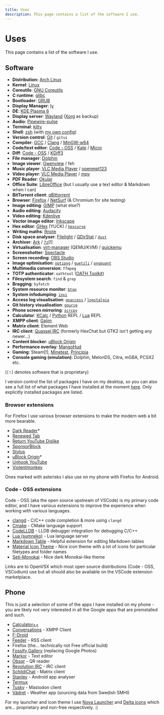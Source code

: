 ```yaml
---
title: Uses
description: This page contains a list of the software I use.
---
```


# Uses
This page contains a list of the software I use.

## Software
- **Distribution:** [Arch Linux](https://archlinux.org)
- **Kernel**: [Linux](https://kernel.org/)
- **Coreutils**: [GNU Coreutils](https://www.gnu.org/software/coreutils/)
- **C runtime**: [glibc](https://www.gnu.org/software/libc/)
- **Bootloader**: [GRUB](https://www.gnu.org/software/grub/index.html)
- **Display Manager**: [ly](https://github.com/fairyglade/ly)
- **DE**: [KDE Plasma 6](https://kde.org/sv/plasma-desktop/)
- **Display server**: [Wayland](https://wayland.freedesktop.org/) ([Xorg](https://x.org/) as backup)
- **Audio**: [Pipewire-pulse](https://pipewire.org/)
- **Terminal**: [kitty](https://sw.kovidgoyal.net/kitty/)
- **Shell**: [zsh](https://www.zsh.org/) (with [my own config](https://github.com/rollerozxa/zshrc))
- **Version control**: [Git](https://git-scm.com/) / `gitui`
- **Compiler**: [GCC](https://gcc.gnu.org/) / [Clang](https://clang.llvm.org/) / [MinGW-w64](https://www.mingw-w64.org/)
- **Code/text editor**: [Code - OSS](https://gitlab.archlinux.org/archlinux/packaging/packages/code) / [Kate](https://kate-editor.org/sv/) / [Micro](https://micro-editor.github.io/)
- **Diff**: [Code - OSS](https://gitlab.archlinux.org/archlinux/packaging/packages/code) / [KDiff3](https://invent.kde.org/sdk/kdiff3)
- **File manager**: [Dolphin](https://apps.kde.org/sv/dolphin/)
- **Image viewer**: [Gwenview](https://apps.kde.org/gwenview/) / feh
- **Music player**: [VLC Media Player](https://videolan.org) / [openmpt123](https://lib.openmpt.org/libopenmpt/)
- **Video player**: [VLC Media Player](https://videolan.org) / [mpv](https://mpv.io/)
- **PDF Reader**: [Okular](https://okular.kde.org/)
- **Office Suite**: [LibreOffice](https://www.libreoffice.org/) (but I usually use a text editor & Markdown when I can)
- **BitTorrent client**: [qBittorrent](https://www.qbittorrent.org/)
- **Browser**: [Firefox](https://www.mozilla.org/sv-SE/firefox/new/) / [NetSurf](https://www.netsurf-browser.org/) (& Chromium for site testing)
- **Image editing**: [GIMP](https://www.gimp.org/) (what else?)
- **Audio editing**: [Audacity](https://www.audacityteam.org/)
- **Video editing**: [Kdenlive](https://kdenlive.org/en/)
- **Vector image editor**: [Inkscape](https://inkscape.org/)
- **Hex editor**: [GHex](https://wiki.gnome.org/Apps/Ghex) (YUCK) / [`hexcurse`](https://github.com/LonnyGomes/hexcurse)
- **Writing maths**: [Rnote](https://rnote.flxzt.net/)
- **Disk space analyser**: [Filelight](https://apps.kde.org/sv/filelight/) / [QDirStat](https://github.com/shundhammer/qdirstat) / [`dust`](https://github.com/bootandy/dust)
- **Archiver**: [Ark](https://apps.kde.org/ark/) / [`7z`](https://7-zip.org)[!]
- **Virtualisation**: [virt-manager](https://virt-manager.org/) (QEMU/KVM) / [quickemu](https://github.com/quickemu-project/quickemu)
- **Screenshotter**: [Spectacle](https://apps.kde.org/spectacle/)
- **Screen recording**: [OBS Studio](https://obsproject.com/)
- **Image optimisation**: [`optipng`](https://optipng.sourceforge.net/) / [`guetzli`](https://github.com/google/guetzli) / [`pngquant`](https://pngquant.org/)
- **Multimedia conversion**: `ffmpeg`
- **TOTP authenticator**: `oathtool` ([OATH Toolkit](https://www.nongnu.org/oath-toolkit/))
- **Filesystem search**: `find` & `grep`
- **Bragging**: `hyfetch`
- **System resource monitor**: [`btop`](https://github.com/aristocratos/btop)
- **System infodumping**: [`inxi`](https://smxi.org/docs/inxi.htm)
- **Access log visualisation**: [`goaccess`](https://goaccess.io/) / [`logstalgia`](https://logstalgia.io/)
- **Git history visualisation**: [`gource`](https://gource.io/)
- **Phone screen mirroring**: [`scrcpy`](https://github.com/Genymobile/scrcpy)
- **Calculator**: [KCalc](https://apps.kde.org/kcalc/) / [Python](https://www.python.org/) REPL / [Lua](https://luajit.org/) REPL
- **XMPP client**: [Gajim](https://gajim.org/)
- **Matrix client**: Element Web
- **IRC client**: [Quassel IRC](https://quassel-irc.org/) (formerly HexChat but GTK2 isn't getting any newer...)
- **Content blocker**: [µBlock Origin](https://github.com/gorhill/uBlock)
- **Performance overlay**: [MangoHud](https://github.com/flightlessmango/MangoHud)
- **Gaming**: Steam[!], [Minetest](https://www.minetest.net/), [Principia](https://principia-web.se/)
- **Console gaming (emulation)**: Dolphin, MelonDS, Citra, mGBA, PCSX2 etc.

(`[!]` denotes software that is proprietary)

I version control the list of packages I have on my desktop, so you can also see a full list of what packages I have installed at the moment [here](https://github.com/rollerozxa/packages/blob/master/packages.txt). Only explicitly installed packages are listed.

### Browser extensions
For Firefox I use various browser extensions to make the modern web a bit more bearable.

- [Dark Reader](https://darkreader.org/)*
- [Renewed Tab](https://renewedtab.com/en/)
- [Return YouTube Dislike](https://returnyoutubedislike.com/)
- [SponsorBlock](https://sponsor.ajay.app/)
- [Stylus](https://add0n.com/stylus.html)
- [uBlock Origin](https://github.com/gorhill/uBlock)*
- [Unhook YouTube](https://unhook.app/)
- [Violentmonkey](https://violentmonkey.github.io/)

Ones marked with asterisks I also use on my phone with Firefox for Android.

### Code - OSS extensions
Code - OSS (aka the open source upstream of VSCode) is my primary code editor, and I have various extensions to improve the experience when working with various languages.

- [clangd](https://open-vsx.org/extension/llvm-vs-code-extensions/vscode-clangd) - C/C++ code completion & more using `clangd`
- [Cmake](https://open-vsx.org/extension/twxs/cmake) - CMake language support
- [CodeLLDB](https://open-vsx.org/extension/vadimcn/vscode-lldb) - LLDB debugger integration for debugging C/C++
- [Lua (sumneko)](https://open-vsx.org/extension/sumneko/lua) - Lua language server
- [Markdown Table](https://open-vsx.org/extension/TakumiI/markdowntable) - Helpful extension for editing Markdown tables
- [Material Icon Theme](https://open-vsx.org/extension/PKief/material-icon-theme) - Nice icon theme with a lot of icons for particular filetypes and folder names
- [Seti-Monokai](https://github.com/smukkekim/vscode-setimonokai-theme) - Nice dark Monokai-like theme

Links are to OpenVSX which most open source distributions (Code - OSS, VSCodium) use but all should also be available on the VSCode extension marketplace.

## Phone
This is just a selection of some of the apps I have installed on my phone - you are likely not very interested in all the Google apps that are preinstalled and such.

- [Calculator++](https://f-droid.org/en/packages/org.solovyev.android.calculator/)
- [Conversations](https://f-droid.org/en/packages/eu.siacs.conversations/) - XMPP Client
- [F-Droid](https://f-droid.org/)
- [Feeder](https://f-droid.org/en/packages/com.nononsenseapps.feeder/) - RSS client
- Firefox (the... technically not Free official build)
- [Fossify Gallery](https://f-droid.org/en/packages/org.fossify.gallery/) (replacing Google Photos)
- [Markor](https://f-droid.org/en/packages/net.gsantner.markor/) - Text editor
- [Obsqr](https://f-droid.org/packages/trikita.obsqr/) - QR reader
- [Revolution IRC](https://f-droid.org/en/packages/io.mrarm.irc/) - IRC client
- [SchildiChat](https://f-droid.org/en/packages/de.spiritcroc.riotx/) - Matrix client
- [Stanley](https://f-droid.org/en/packages/fr.xgouchet.packageexplorer/) - Android app analyser
- [Termux](https://f-droid.org/en/packages/com.termux/)
- [Tusky](https://f-droid.org/en/packages/com.keylesspalace.tusky/) - Mastodon client
- [Vädret](https://f-droid.org/en/packages/fi.kroon.vadret/) - Weather app (sourcing data from Swedish SMHI)

For my launcher and icon theme I use [Nova Launcher](https://play.google.com/store/apps/details?id=com.teslacoilsw.launcher) and [Delta icons](https://f-droid.org/packages/website.leifs.delta.foss/) which are... proprietary and non-free respectively. :(
